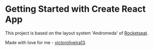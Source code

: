 # Getting Started with Create React App

This project is based on the layout system 'Andromeda' of [Rocketseat](https://andromeda.rocketseat.dev/).

Made with love for me - [victoroliveira13](https://github.com/victoroliveira13).